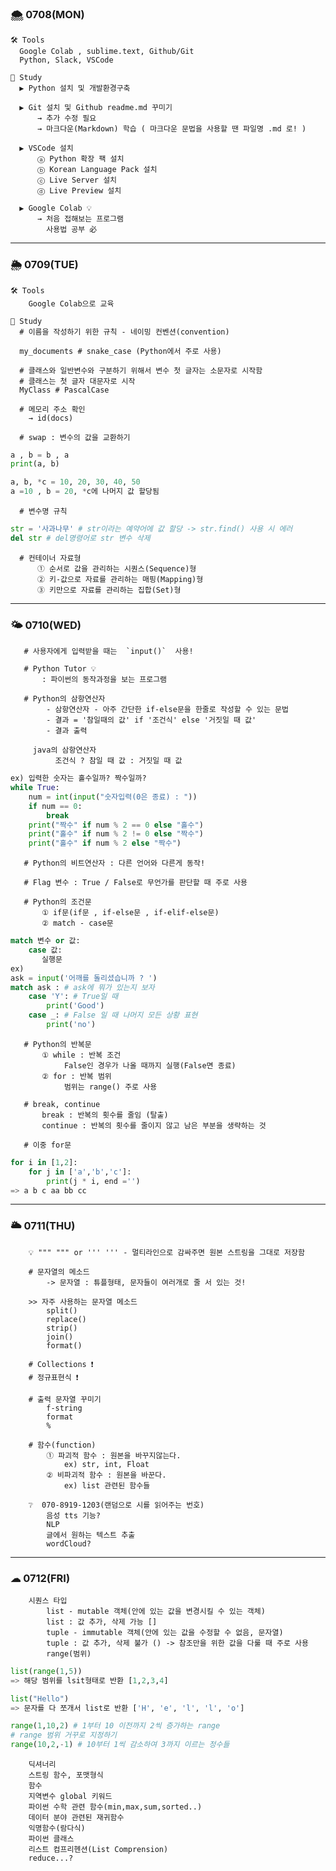 ### 🌨 0708(MON)
    🛠 Tools 
      Google Colab , sublime.text, Github/Git
      Python, Slack, VSCode

    📖 Study
      ▶ Python 설치 및 개발환경구축
      
      ▶ Git 설치 및 Github readme.md 꾸미기
          → 추가 수정 필요
          → 마크다운(Markdown) 학습 ( 마크다운 문법을 사용할 땐 파일명 .md 로! )
          
      ▶ VSCode 설치
          ⓐ Python 확장 팩 설치
          ⓑ Korean Language Pack 설치
          ⓒ Live Server 설치
          ⓓ Live Preview 설치 
          
      ▶ Google Colab 💡
          → 처음 접해보는 프로그램
            사용법 공부 必
---

### 🌦 0709(TUE)

    🛠 Tools 
        Google Colab으로 교육

    📖 Study
      # 이름을 작성하기 위한 규칙 - 네이밍 컨벤션(convention)
      
      my_documents # snake_case (Python에서 주로 사용)
      
      # 클래스와 일반변수와 구분하기 위해서 변수 첫 글자는 소문자로 시작함
      # 클래스는 첫 글자 대문자로 시작
      MyClass # PascalCase

      # 메모리 주소 확인
        → id(docs) 
    
      # swap : 변수의 값을 교환하기
 ```python
a , b = b , a 
print(a, b)

a, b, *c = 10, 20, 30, 40, 50
a =10 , b = 20, *c에 나머지 값 할당됨
```

      # 변수명 규칙
```python
str = '사과나무' # str이라는 예약어에 값 할당 -> str.find() 사용 시 에러
del str # del명령어로 str 변수 삭제
```
      # 컨테이너 자료형
          ① 순서로 값을 관리하는 시퀀스(Sequence)형
          ② 키-값으로 자료를 관리하는 매핑(Mapping)형
          ③ 키만으로 자료를 관리하는 집합(Set)형


---

### 🌤 0710(WED)

       # 사용자에게 입력받을 때는  `input()`  사용!

       # Python Tutor 💡
           : 파이썬의 동작과정을 보는 프로그램 

       # Python의 삼항연산자
            - 삼항연산자 - 아주 간단한 if-else문을 한줄로 작성할 수 있는 문법
            - 결과 = '참일때의 값' if '조건식' else '거짓일 때 값'
            - 결과 출력
             
         java의 삼항연산자
              조건식 ? 참일 때 값 : 거짓일 때 값      

```python
ex) 입력한 숫자는 홀수일까? 짝수일까?
while True:
    num = int(input("숫자입력(0은 종료) : "))
    if num == 0:
        break
    print("짝수" if num % 2 == 0 else "홀수")
    print("홀수" if num % 2 != 0 else "짝수")
    print("홀수" if num % 2 else "짝수")
```


       # Python의 비트연산자 : 다른 언어와 다른게 동작!
       
       # Flag 변수 : True / False로 무언가를 판단할 때 주로 사용

       # Python의 조건문
           ① if문(if문 , if-else문 , if-elif-else문)
           ② match - case문
       
```python
match 변수 or 값:
    case 값:
       실행문
ex)
ask = input('어깨를 돌리셨습니까 ? ')
match ask : # ask에 뭐가 있는지 보자
    case 'Y': # True일 때
        print('Good')
    case _: # False 일 때 나머지 모든 상황 표현
        print('no')
```
       # Python의 반복문
           ① while : 반복 조건
                False인 경우가 나올 때까지 실행(False면 종료)
           ② for : 반복 범위 
                범위는 range() 주로 사용
       
       # break, continue
           break : 반복의 횟수를 줄임 (탈출)
           continue : 반복의 횟수를 줄이지 않고 남은 부분을 생략하는 것 
           
       # 이중 for문
```python
for i in [1,2]:
    for j in ['a','b','c']:
        print(j * i, end ='')
=> a b c aa bb cc
```

---

### 🌥 0711(THU)

        💡 """ """ or ''' ''' - 멀티라인으로 감싸주면 원본 스트링을 그대로 저장함
        
        # 문자열의 메소드
            -> 문자열 : 튜플형태, 문자들이 여러개로 줄 서 있는 것!

        >> 자주 사용하는 문자열 메소드
            split()
            replace()
            strip()
            join()
            format()

        # Collections ❗
        # 정규표현식 ❗

        # 출력 문자열 꾸미기
            f-string
            format
            %

        # 함수(function)
            ① 파괴적 함수 : 원본을 바꾸지않는다.
                ex) str, int, Float
            ② 비파괴적 함수 : 원본을 바꾼다.
                ex) list 관련된 함수들
                
        ❔  070-8919-1203(랜덤으로 시를 읽어주는 번호)
            음성 tts 기능? 
            NLP
            글에서 원하는 텍스트 추출
            wordCloud? 
---

### ☁ 0712(FRI)

        시퀀스 타입
            list - mutable 객체(안에 있는 값을 변경시킬 수 있는 객체)
            list : 값 추가, 삭제 가능 []
            tuple - immutable 객체(안에 있는 값을 수정할 수 없음, 문자열)
            tuple : 값 추가, 삭제 불가 () -> 참조만을 위한 값을 다룰 때 주로 사용
            range(범위)
```python
list(range(1,5))
=> 해당 범위를 lsit형태로 반환 [1,2,3,4]

list("Hello")
=> 문자를 다 쪼개서 list로 반환 ['H', 'e', 'l', 'l', 'o']

range(1,10,2) # 1부터 10 이전까지 2씩 증가하는 range
# range 범위 거꾸로 지정하기
range(10,2,-1) # 10부터 1씩 감소하여 3까지 이르는 정수들
```            
            
        딕셔너리
        스트링 함수, 포맷형식
        함수
        지역변수 global 키워드
        파이썬 수학 관련 함수(min,max,sum,sorted..)
        데이터 분야 관련된 재귀함수
        익명함수(람다식)
        파이썬 클래스
        리스트 컴프리헨션(List Comprension)
        reduce...?

      
